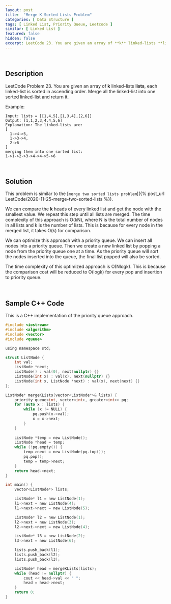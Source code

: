 ```yaml
---
layout: post
title:  "Merge K Sorted Lists Problem"
categories: [ Data Structure ]
tags: [ Linked List, Priority Queue, Leetcode ]
similar: [ Linked List ]
featured: false
hidden: false
excerpt: LeetCode 23. You are given an array of **k** linked-lists **lists**, each linked-list is sorted in ascending order.
---
```


<br />

## Description

LeetCode Problem 23. You are given an array of **k** linked-lists **lists**, each linked-list is sorted in ascending order. Merge all the linked-list into one sorted linked-list and return it.


Example: 
```
Input: lists = [[1,4,5],[1,3,4],[2,6]]
Output: [1,1,2,3,4,4,5,6]
Explanation: The linked-lists are:
[
  1->4->5,
  1->3->4,
  2->6
]
merging them into one sorted list:
1->1->2->3->4->4->5->6
```

<br />

## Solution

This problem is similar to the [`merge two sorted lists problem`]({% post_url LeetCode/2020-11-25-merge-two-sorted-lists %}).

We can compare the **k** heads of every linked list and get the node with the smallest value. We repeat this step until all lists are merged. The time complexity of this approach is O(kN), where N is the total number of nodes in all lists and k is the number of lists. This is because for every node in the merged list, it takes O(k) for comparison.

We can optimize this approach with a priority queue. We can insert all nodes into a priority queue. Then we create a new linked list by popping a node from the priority queue one at a time. As the priority queue will sort the nodes inserted into the queue, the final list popped will also be sorted.


The time complexity of this optimized approach is O(Nlogk). This is because the comparison cost will be reduced to O(logk) for every pop and insertion to priority queue.


<br />

## Sample C++ Code

This is a C++ implementation of the priority queue approach.

```c
#include <iostream>
#include <algorithm>
#include <vector>
#include <queue>

using namespace std;

struct ListNode {
    int val;
    ListNode *next;
    ListNode() : val(0), next(nullptr) {}
    ListNode(int x) : val(x), next(nullptr) {}
    ListNode(int x, ListNode *next) : val(x), next(next) {}
};

ListNode* mergeKLists(vector<ListNode*>& lists) {
    priority_queue<int, vector<int>, greater<int>> pq;
    for (auto x : lists) {
        while (x != NULL) {
            pq.push(x->val);
            x = x->next;
        }
    }
    
    ListNode *temp = new ListNode();
    ListNode *head = temp;
    while (!pq.empty()) {
        temp->next = new ListNode(pq.top());
        pq.pop();
        temp = temp->next;
    }
    return head->next;
}

int main() {
    vector<ListNode*> lists;

    ListNode* l1 = new ListNode(1);
    l1->next = new ListNode(4);
    l1->next->next = new ListNode(5);

    ListNode* l2 = new ListNode(1);
    l2->next = new ListNode(3);
    l2->next->next = new ListNode(4);

    ListNode* l3 = new ListNode(2);
    l3->next = new ListNode(6);

    lists.push_back(l1);
    lists.push_back(l2);
    lists.push_back(l3);

    ListNode* head = mergeKLists(lists);
    while (head != nullptr) {
        cout << head->val << " ";
        head = head->next;
    }
    return 0;
}
```
